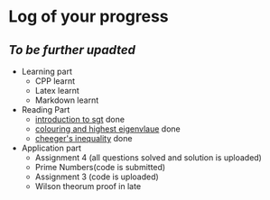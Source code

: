 # Log of your progress
## _To be further upadted_
* Learning part
  * CPP learnt
  * Latex learnt
  * Markdown learnt
* Reading Part
  * [introduction to sgt](www.cse.iitk.ac.in/users/rmittal/reports/11intro_sgt.pdf) done
  * [colouring and highest eigenvlaue](www.cse.iitk.ac.in/users/rmittal/reports/12color.pdf) done
  * [cheeger's inequality](www.cse.iitk.ac.in/users/rmittal/reports/13cheeger.pdf) done
* Application part
  * Assignment 4 (all questions solved and solution is uploaded)
  * Prime Numbers(code is submitted)
  * Assignment 3 (code is uploaded)
  * Wilson theorum proof in late
